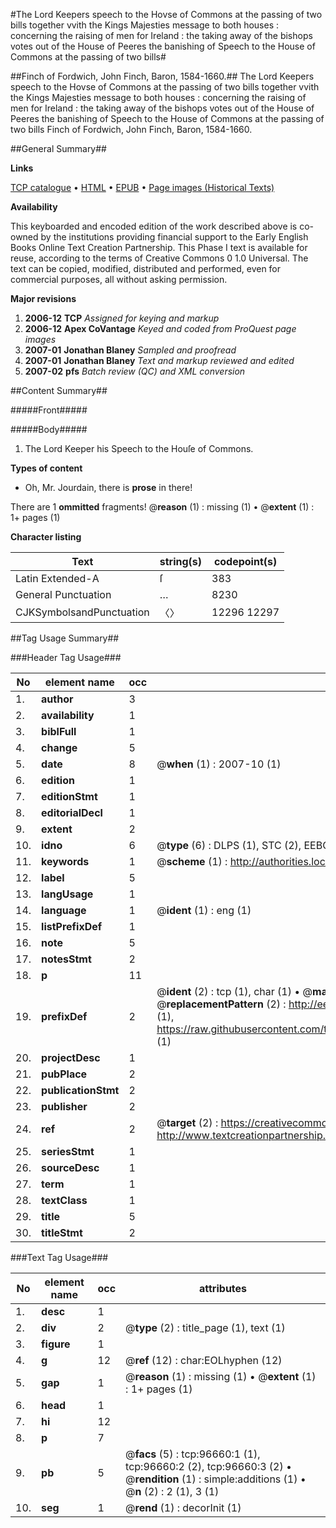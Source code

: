 #The Lord Keepers speech to the Hovse of Commons at the passing of two bills together vvith the Kings Majesties message to both houses : concerning the raising of men for Ireland : the taking away of the bishops votes out of the House of Peeres the banishing of Speech to the House of Commons at the passing of two bills#

##Finch of Fordwich, John Finch, Baron, 1584-1660.##
The Lord Keepers speech to the Hovse of Commons at the passing of two bills together vvith the Kings Majesties message to both houses : concerning the raising of men for Ireland : the taking away of the bishops votes out of the House of Peeres the banishing of
Speech to the House of Commons at the passing of two bills
Finch of Fordwich, John Finch, Baron, 1584-1660.

##General Summary##

**Links**

[TCP catalogue](http://www.ota.ox.ac.uk/tcp/)  • 
[HTML](http://tei.it.ox.ac.uk/tcp/Texts-HTML/free/A70/A70060.html)  • 
[EPUB](http://tei.it.ox.ac.uk/tcp/Texts-EPUB/free/A70/A70060.epub) • 
[Page images (Historical Texts)](https://data.historicaltexts.jisc.ac.uk/view?pubId=eebo-13023972e&pageId=eebo-13023972e-96660-1)

**Availability**

This keyboarded and encoded edition of the
	       work described above is co-owned by the institutions
	       providing financial support to the Early English Books
	       Online Text Creation Partnership. This Phase I text is
	       available for reuse, according to the terms of Creative
	       Commons 0 1.0 Universal. The text can be copied,
	       modified, distributed and performed, even for
	       commercial purposes, all without asking permission.

**Major revisions**

1. __2006-12__ __TCP__ *Assigned for keying and markup*
1. __2006-12__ __Apex CoVantage__ *Keyed and coded from ProQuest page images*
1. __2007-01__ __Jonathan Blaney__ *Sampled and proofread*
1. __2007-01__ __Jonathan Blaney__ *Text and markup reviewed and edited*
1. __2007-02__ __pfs__ *Batch review (QC) and XML conversion*

##Content Summary##

#####Front#####

#####Body#####

1. The Lord Keeper his Speech to the Houſe of Commons.

**Types of content**

  * Oh, Mr. Jourdain, there is **prose** in there!

There are 1 **ommitted** fragments! 
 @__reason__ (1) : missing (1)  •  @__extent__ (1) : 1+ pages (1)

**Character listing**


|Text|string(s)|codepoint(s)|
|---|---|---|
|Latin Extended-A|ſ|383|
|General Punctuation|…|8230|
|CJKSymbolsandPunctuation|〈〉|12296 12297|

##Tag Usage Summary##

###Header Tag Usage###

|No|element name|occ|attributes|
|---|---|---|---|
|1.|__author__|3||
|2.|__availability__|1||
|3.|__biblFull__|1||
|4.|__change__|5||
|5.|__date__|8| @__when__ (1) : 2007-10 (1)|
|6.|__edition__|1||
|7.|__editionStmt__|1||
|8.|__editorialDecl__|1||
|9.|__extent__|2||
|10.|__idno__|6| @__type__ (6) : DLPS (1), STC (2), EEBO-CITATION (1), OCLC (1), VID (1)|
|11.|__keywords__|1| @__scheme__ (1) : http://authorities.loc.gov/ (1)|
|12.|__label__|5||
|13.|__langUsage__|1||
|14.|__language__|1| @__ident__ (1) : eng (1)|
|15.|__listPrefixDef__|1||
|16.|__note__|5||
|17.|__notesStmt__|2||
|18.|__p__|11||
|19.|__prefixDef__|2| @__ident__ (2) : tcp (1), char (1)  •  @__matchPattern__ (2) : ([0-9\-]+):([0-9IVX]+) (1), (.+) (1)  •  @__replacementPattern__ (2) : http://eebo.chadwyck.com/downloadtiff?vid=$1&page=$2 (1), https://raw.githubusercontent.com/textcreationpartnership/Texts/master/tcpchars.xml#$1 (1)|
|20.|__projectDesc__|1||
|21.|__pubPlace__|2||
|22.|__publicationStmt__|2||
|23.|__publisher__|2||
|24.|__ref__|2| @__target__ (2) : https://creativecommons.org/publicdomain/zero/1.0/ (1), http://www.textcreationpartnership.org/docs/. (1)|
|25.|__seriesStmt__|1||
|26.|__sourceDesc__|1||
|27.|__term__|1||
|28.|__textClass__|1||
|29.|__title__|5||
|30.|__titleStmt__|2||


###Text Tag Usage###

|No|element name|occ|attributes|
|---|---|---|---|
|1.|__desc__|1||
|2.|__div__|2| @__type__ (2) : title_page (1), text (1)|
|3.|__figure__|1||
|4.|__g__|12| @__ref__ (12) : char:EOLhyphen (12)|
|5.|__gap__|1| @__reason__ (1) : missing (1)  •  @__extent__ (1) : 1+ pages (1)|
|6.|__head__|1||
|7.|__hi__|12||
|8.|__p__|7||
|9.|__pb__|5| @__facs__ (5) : tcp:96660:1 (1), tcp:96660:2 (2), tcp:96660:3 (2)  •  @__rendition__ (1) : simple:additions (1)  •  @__n__ (2) : 2 (1), 3 (1)|
|10.|__seg__|1| @__rend__ (1) : decorInit (1)|
